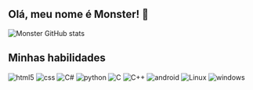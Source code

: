 ## Olá, meu nome é Monster! 👋

![Monster GitHub stats](https://github-readme-stats.vercel.app/api?username=Monster971&theme=dracula&show_icons=true)

## Minhas habilidades

<div style="display: inline_block">
  <img align="center" alt="html5" src="https://img.shields.io/badge/HTML5-E34F26?style=for-the-badge&logo=html5&logoColor=white" />
  
  <img align="center" alt="css" src="https://img.shields.io/badge/CSS3-1572B6?style=for-the-badge&logo=css3&logoColor=white" />
  
 
  
  <img align="center" alt="C#" src="https://img.shields.io/badge/C%23-239120?style=for-the-badge&logo=c-sharp&logoColor=white" />
  
  <img align="center" alt="python" src="https://img.shields.io/badge/Python-3776AB?style=for-the-badge&logo=python&logoColor=white" />

  <img align="center" alt="C" src="https://img.shields.io/badge/C-00599C?style=for-the-badge&logo=c&logoColor=white" />
  
  <img align="center" alt="C++" src="https://img.shields.io/badge/C%2B%2B-00599C?style=for-the-badge&logo=c%2B%2B&logoColor=white" />
  
 <img align="center" alt="android" src="https://img.shields.io/badge/Android-3DDC84?style=for-the-badge&logo=android&logoColor=white" /> 

   <img align="center" alt="Linux" src="https://img.shields.io/badge/Linux-FCC624?style=for-the-badge&logo=linux&logoColor=black" />

<img align="center" alt="windows" src="https://img.shields.io/badge/Windows-0078D6?style=for-the-badge&logo=windows&logoColor=white" />
   
